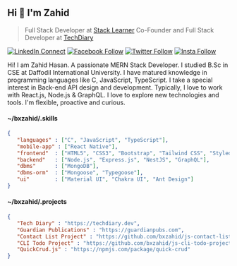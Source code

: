 ## Hi 👋 I'm Zahid

> Full Stack Developer at [Stack Learner](https://stacklearner.com)
> Co-Founder and Full Stack Developer at [TechDiary](https://techdiary.dev)

[![LinkedIn Connect](https://img.shields.io/badge/%20-Connect-black?color=14171A&labelColor=212121&logo=linkedin&logoColor=ffffff)](https://www.linkedin.com/in/bxzahid/)
[![Facebook Follow](https://img.shields.io/badge/%20-Follow-black?color=14171A&labelColor=1976d2&logo=facebook&logoColor=ffffff)](https://www.facebook.com/bxzahid/)
[![Twitter Follow](https://img.shields.io/badge/dynamic/json.svg?color=14171A&labelColor=37474f&logo=twitter&logoColor=4fc3f7&label=&query=%24[0].followers_count&url=https%3A%2F%2Fcdn.syndication.twimg.com%2Fwidgets%2Ffollowbutton%2Finfo.json%3Fscreen_names%3Dbxzahid&suffix=%20Followers)](https://www.twitter.com/bxzahid)
[![Insta Follow](https://img.shields.io/badge/%20-Follow-black?color=14171A&labelColor=d81b60&logo=instagram&logoColor=ffffff)](https://www.instagram.com/bxzahid/)

Hi! I am Zahid Hasan. A passionate MERN Stack Developer. I studied B.Sc in CSE at Daffodil International University. I have matured knowledge in programming languages like C, JavaScript, TypeScript. I take a special interest in Back-end API design and development. Typically, I love to work with React.js, Node.js &  GraphQL. I love to explore new technologies and tools. I'm flexible, proactive and curious.

#### ~/bxzahid/.skills

```json
{
   "languages" : ["C", "JavaScript", "TypeScript"],
   "mobile-app" : ["React Native"],
   "frontend"  : ["HTML5", "CSS3", "Bootstrap", "Tailwind CSS", "Styled-components", "React.js", "Redux.js", "Easy Peasy", "Next.js", "Gatsby.js", "Apollo GraphQL"],
   "backend"   : ["Node.js", "Express.js", "NestJS", "GraphQL"],
   "dbms"      : ["MongoDB"],
   "dbms-orm"  : ["Mongoose", "Typegoose"],
   "ui"        : ["Material UI", "Chakra UI", "Ant Design"]
}     
```

#### ~/bxzahid/.projects

```json
{
   "Tech Diary" : "https://techdiary.dev",
   "Guardian Publications" : "https://guardianpubs.com",
   "Contact List Project" : "https://github.com/bxzahid/js-contact-list-project",
   "CLI Todo Project" : "https://github.com/bxzahid/js-cli-todo-project",
   "QuickCrud.js" : "https://npmjs.com/package/quick-crud"
}
```
